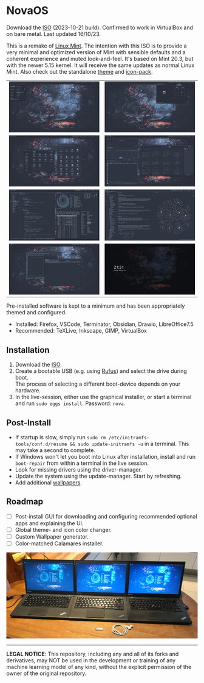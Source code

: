 # NovaOS
Download the [ISO](https://drive.google.com/drive/folders/1f0jR0VEez13FHDwOYfysAfKcvFQYKSCm?usp=sharing) (2023-10-21 build). Confirmed to work in VirtualBox and on bare metal. Last updated 16/10/23.

This is a remake of [Linux Mint](https://linuxmint.com). The intention with this ISO is to provide a very minimal and optimized version of Mint with sensible defaults and a coherent experience and muted look-and-feel. It's based on Mint 20.3, but with the newer 5.15 kernel. It will receive the same updates as normal Linux Mint. Also check out the standalone [theme](https://github.com/NicklasVraa/Nova-galactic-theme) and [icon-pack](https://github.com/NicklasVraa/Nova-galactic-icons).

|                                   |                           |
|-----------------------------------|---------------------------|
| ![alt](meta/desktop.png)          | ![alt](meta/applet.png)   |
| ![alt](meta/files_settings.png)   | ![alt](meta/os_apps.png)  |
| ![alt](meta/code_term.png)        | ![alt](meta/obsidian.png) |
| ![alt](meta/browser_inkscape.png) | ![alt](meta/lock.png)     |

Pre-installed software is kept to a minimum and has been appropriately themed and configured.
- Installed: Firefox, VSCode, Terminator, Obsidian, Drawio, LibreOffice7.5
- Recommended: TeXLive, Inkscape, GIMP, VirtualBox

## Installation
1. Download the [ISO](https://drive.google.com/drive/folders/1f0jR0VEez13FHDwOYfysAfKcvFQYKSCm?usp=sharing).
2. Create a bootable USB (e.g. using [Rufus](https://rufus.ie/en/)) and select the drive during boot. \
   The process of selecting a different boot-device depends on your hardware.
3. In the live-session, either use the graphical installer, or start a terminal and run `sudo eggs install`. Password: `nova`.

## Post-Install
- If startup is slow, simply run `sudo rm /etc/initramfs-tools/conf.d/resume && sudo update-initramfs -u` in a terminal. This may take a second to complete.
- If Windows won't let you boot into Linux after installation, install and run `boot-repair` from within a terminal in the live session.
- Look for missing drivers using the driver-manager.
- Update the system using the update-manager. Start by refreshing.
- Add additional [wallpapers](https://drive.google.com/drive/folders/1HjrJrt7eDFPl18DLkWYUCWC0cEZfyRGJ?usp=sharing).

## Roadmap
- [ ] Post-install GUI for downloading and configuring recommended optional apps and explaining the UI.
- [ ] Global theme- and icon color changer.
- [ ] Custom Wallpaper generator.
- [ ] Color-matched Calamares installer.

![showcase](meta/showcase.JPG)

---
**LEGAL NOTICE**: This repository, including any and all of its forks and derivatives, may NOT be used in the development or training of any machine learning model of any kind, without the explicit permission of the owner of the original repository.
